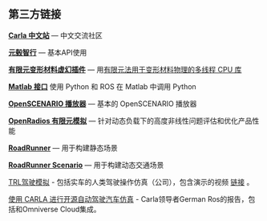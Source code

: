 ## 第三方链接

[__Carla 中文站__](https://bbs.carla.org.cn/) — 中文交流社区

[__元毂智行__](https://www.meta-hub.ai/t/topic/76) — 基本API使用

[__有限元变形材料虚幻插件__](ecosys_femfx.md) — 用[有限元法用于变形材料物理的多线程 CPU 库](https://github.com/GPUOpen-Effects/FEMFX) 

[__Matlab 接口__](https://github.com/darkscyla/MATLAB-Carla-Interface) 使用 Python 和 ROS 在 Matlab 中调用 Python

[__OpenSCENARIO 播放器__](tuto_G_esmini.md) — 基本的 OpenSCENARIO 播放器

[__OpenRadios 有限元模拟__](OpenRadioss/use_OpenRadioss_windows.md) — 针对动态负载下的高度非线性问题评估和优化产品性能

[__RoadRunner__](https://ww2.mathworks.cn/help/roadrunner/index.html) — 用于构建静态场景

[__RoadRunner Scenario__](https://ww2.mathworks.cn/help/roadrunner-scenario/index.html) — 用于构建动态交通场景

[TRL驾驶模拟](https://www.trl.co.uk/solutions/driving-simulator) - 包括实车的人类驾驶操作仿真（公司），包含演示的视频 [链接](https://www.nvidia.com/en-us/on-demand/session/gtc24-s62468/) 。 

[使用 CARLA 进行开源自动驾驶汽车仿真](https://www.nvidia.com/en-us/on-demand/session/gtc24-s62468/) - Carla领导者German Ros的报告，包括和Omniverse Cloud集成。
